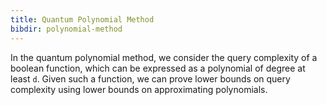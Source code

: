 ```yaml
---
title: Quantum Polynomial Method
bibdir: polynomial-method
---
```


In the quantum polynomial method, we consider the query complexity of a boolean
function, which can be expressed as a polynomial of degree at least `d`. Given
such a function, we can prove lower bounds on query complexity using lower
bounds on approximating polynomials.
